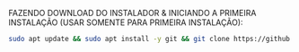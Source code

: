 FAZENDO DOWNLOAD DO INSTALADOR & INICIANDO A PRIMEIRA INSTALAÇÃO (USAR SOMENTE PARA PRIMEIRA INSTALAÇÃO):

```bash
sudo apt update && sudo apt install -y git && git clone https://github.com/matheuslopes125/instalador_whaticket_v1090.git && sudo chmod -R 777 instalador_whaticket_v1090 && cd instalador_whaticket_v1090 && sudo ./install_primaria
```

